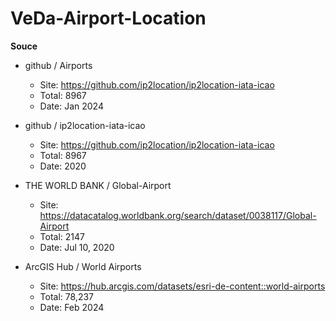 # VeDa-Airport-Location

**Souce**

- github / Airports
  - Site: https://github.com/ip2location/ip2location-iata-icao
  - Total: 8967
  - Date: Jan 2024

- github / ip2location-iata-icao
  - Site: https://github.com/ip2location/ip2location-iata-icao
  - Total: 8967
  - Date: 2020

- THE WORLD BANK / Global-Airport
  - Site: https://datacatalog.worldbank.org/search/dataset/0038117/Global-Airport
  - Total: 2147
  - Date: Jul 10, 2020

- ArcGIS Hub / World Airports
  - Site: https://hub.arcgis.com/datasets/esri-de-content::world-airports
  - Total: 78,237
  - Date: Feb 2024
